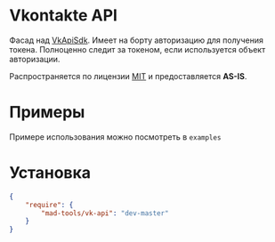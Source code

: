 Vkontakte API
=============

Фасад над [VkApiSdk](https://github.com/ailove-dev/vkPhpSdk).
Имеет на борту авторизацию для получения токена.
Полноценно следит за токеном, если используется объект авторизации.

Распространяется по лицензии [MIT](http://opensource.org/licenses/MIT) и предоставляется **AS-IS**.

Примеры
=======

Примере использования можно посмотреть в ``` examples ```

Установка
=========

```json
{
    "require": {
        "mad-tools/vk-api": "dev-master"
    }
}
```